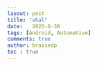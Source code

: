 ```yaml
---
layout: post
title: "vhal"
date:   2025-6-30
tags: [Android, Automative]
comments: true
author: braisedp
toc : true
---
```


<!-- more -->

